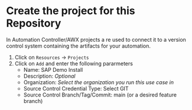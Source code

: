 
# Create the project for this Repository

In Automation Controller/AWX projects a
re used to connect it to a version control system containing the artifacts for your automation.

1. Click on `Resources` -> `Projects`
2. Click on `Add` and enter the following pararmeters
   - Name:  SAP Demo Install
   - Description: _Optional_
   - Organization: _Select the organization you run this use case in_
   - Source Control Credential Type: Select GIT
   - Source Control Branch/Tag/Commit: main (or a desired feature branch)
